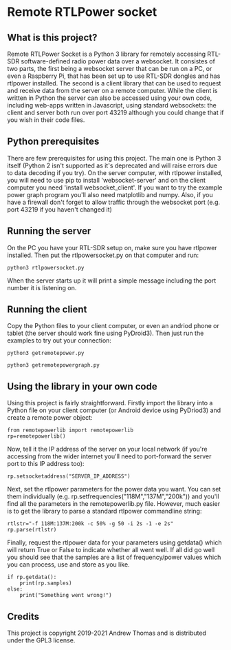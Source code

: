 # Remote RTLPower socket

## What is this project?

Remote RTLPower Socket is a Python 3 library for remotely accessing RTL-SDR software-defined radio power data over a websocket. It consistes of two parts, the first being a websocket server that can be run on a PC, or even a Raspberry Pi, that has been set up to use RTL-SDR dongles and has rtlpower installed. The second is a client library that can be used to request and receive data from the server on a remote computer. While the client is written in Python the server can also be accessed using your own code, including web-apps written in Javascript, using standard websockets: the client and server both run over port 43219 although you could change that if you wish in their code files. 

## Python prerequisites

There are few prerequisites for using this project. The main one is Python 3 itself (Python 2 isn't supported as it's deprecated and will raise errors due to data decoding if you try). On the server computer, with rtlpower installed, you will need to use pip to install 'websocket-server' and on the client computer you need 'install websocket_client'. If you want to try the example power graph program you'll also need matplotlib and numpy. Also, if you have a firewall don't forget to allow traffic through the websocket port (e.g. port 43219 if you haven't changed it)

## Running the server

On the PC you have your RTL-SDR setup on, make sure you have rtlpower installed. Then put the rtlpowersocket.py on that computer and run:

    python3 rtlpowersocket.py

When the server starts up it will print a simple message including the port number it is listening on.

## Running the client

Copy the Python files to your client computer, or even an andriod phone or tablet (the server should work fine using PyDroid3). Then just run the examples to try out your connection:

    python3 getremotepower.py

    python3 getremotepowergraph.py

## Using the library in your own code

Using this project is fairly straightforward. Firstly import the library into a Python file on your client computer (or Android device using PyDriod3) and create a remote power object:

    from remotepowerlib import remotepowerlib
    rp=remotepowerlib()

Now, tell it the IP address of the server on your local network (if you're accessing from the wider internet you'll need to port-forward the server port to this IP address too):

    rp.setsocketaddress("SERVER_IP_ADDRESS")

Next, set the rtlpower parameters for the power data you want. You can set them individually (e.g. rp.setfrequencies("118M","137M","200k")) and you'll find all the parameters in the remotepowerlib.py file. However, much easier is to get the library to parse a standard rtlpower commandline string:

    rtlstr="-f 118M:137M:200k -c 50% -g 50 -i 2s -1 -e 2s"
    rp.parse(rtlstr)

Finally, request the rtlpower data for your parameters using getdata() which will return True or False to indicate whether all went well. If all did go well you should see that the samples are a list of frequency/power values which you can process, use and store as you like.

    if rp.getdata():
        print(rp.samples)
    else:
        print("Something went wrong!")

## Credits

This project is copyright 2019-2021 Andrew Thomas and is distributed under the GPL3 license.
